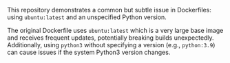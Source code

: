 This repository demonstrates a common but subtle issue in Dockerfiles: using `ubuntu:latest` and an unspecified Python version.

The original Dockerfile uses `ubuntu:latest` which is a very large base image and receives frequent updates, potentially breaking builds unexpectedly. Additionally, using `python3` without specifying a version (e.g., `python:3.9`) can cause issues if the system Python3 version changes.